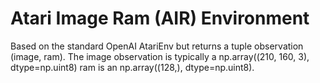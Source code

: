 # Atari Image Ram (AIR) Environment

Based on the standard OpenAI AtariEnv but returns a tuple observation (image,
ram).  The image observation is typically a np.array((210, 160, 3),
dtype=np.uint8) ram is an np.array((128,), dtype=np.uint8).
